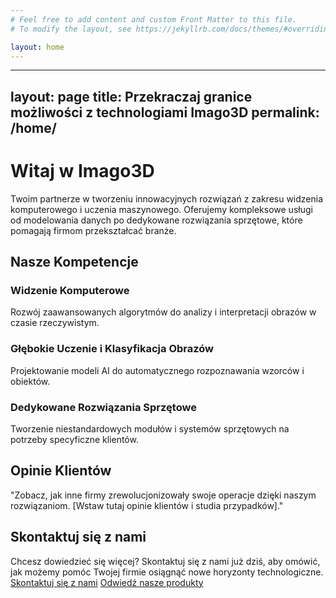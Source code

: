 ```yaml
---
# Feel free to add content and custom Front Matter to this file.
# To modify the layout, see https://jekyllrb.com/docs/themes/#overriding-theme-defaults

layout: home
---
```

---
layout: page
title: Przekraczaj granice możliwości z technologiami Imago3D
permalink: /home/
---

# Witaj w Imago3D
Twoim partnerze w tworzeniu innowacyjnych rozwiązań z zakresu widzenia komputerowego i uczenia maszynowego. Oferujemy kompleksowe usługi od modelowania danych po dedykowane rozwiązania sprzętowe, które pomagają firmom przekształcać branże.

## Nasze Kompetencje
### Widzenie Komputerowe
Rozwój zaawansowanych algorytmów do analizy i interpretacji obrazów w czasie rzeczywistym.

### Głębokie Uczenie i Klasyfikacja Obrazów
Projektowanie modeli AI do automatycznego rozpoznawania wzorców i obiektów.

### Dedykowane Rozwiązania Sprzętowe
Tworzenie niestandardowych modułów i systemów sprzętowych na potrzeby specyficzne klientów.

## Opinie Klientów
"Zobacz, jak inne firmy zrewolucjonizowały swoje operacje dzięki naszym rozwiązaniom. [Wstaw tutaj opinie klientów i studia przypadków]."

## Skontaktuj się z nami
Chcesz dowiedzieć się więcej? Skontaktuj się z nami już dziś, aby omówić, jak możemy pomóc Twojej firmie osiągnąć nowe horyzonty technologiczne.
[Skontaktuj się z nami](#)
[Odwiedź nasze produkty](#)
